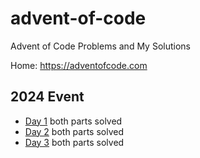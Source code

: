 # advent-of-code
Advent of Code Problems and My Solutions

Home: https://adventofcode.com

## 2024 Event

* [Day 1](2024/Day%2001/README.md) both parts solved
* [Day 2](2024/Day%2002/README.md) both parts solved
* [Day 3](2024/Day%2003/README.md) both parts solved
